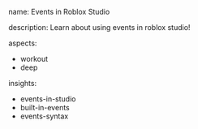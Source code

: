 name: Events in Roblox Studio

description: Learn about using events in roblox studio!

aspects:
- workout
- deep

insights:
- events-in-studio
- built-in-events
- events-syntax
